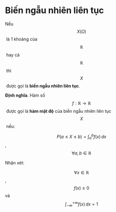 # Biến ngẫu nhiên liên tục

Nếu $$X(\Omega)$$​ là 1 khoảng của $$\mathbb{R}$$​ hay cả $$\mathbb{R}$$​ thì $$X$$​ được gọi là **biến ngẫu nhiên liên tục**.

**Định nghĩa**. Hàm số $$f: \mathbb{R} \rightarrow \mathbb{R}$$​ được gọi là **hàm mật độ** của biến ngẫu nhiên liên tục $$X$$​ nếu:

$$P(a \leq X \leq b) = \displaystyle{\int_a^b f(x)\, dx}$$, $$\forall a, b \in \mathbb{R}$$

Nhận xét:

$$\forall x \in \mathbb{R}$$, $$f(x) \geq 0$$ và $$\displaystyle{\int_{-\infty}^{+\infty} f(x)\,dx = 1}$$​
